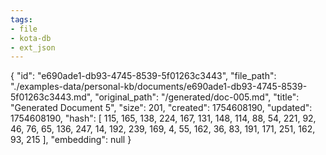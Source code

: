 ```yaml
---
tags:
- file
- kota-db
- ext_json
---
```

{
  "id": "e690ade1-db93-4745-8539-5f01263c3443",
  "file_path": "./examples-data/personal-kb/documents/e690ade1-db93-4745-8539-5f01263c3443.md",
  "original_path": "/generated/doc-005.md",
  "title": "Generated Document 5",
  "size": 201,
  "created": 1754608190,
  "updated": 1754608190,
  "hash": [
    115,
    165,
    138,
    224,
    167,
    131,
    148,
    114,
    88,
    54,
    221,
    92,
    46,
    76,
    65,
    136,
    247,
    14,
    192,
    239,
    169,
    4,
    55,
    162,
    36,
    83,
    191,
    171,
    251,
    162,
    93,
    215
  ],
  "embedding": null
}